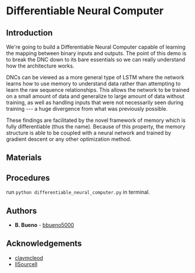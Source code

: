# Differentiable Neural Computer

## Introduction

We're going to build a Differentiable Neural Computer capable of learning the mapping between binary inputs and outputs. The point of this demo is to break the DNC down to its bare essentials so we can really understand how the architecture works.

DNCs can be viewed as a more general type of LSTM where the network learns how to use memory to understand data rather than attempting to learn the raw sequence relationships. This allows the network to be trained on a small amount of data and generalize to large amount of data without training, as well as handling inputs that were not necessarily seen during training --- a huge divergence from what was previously possible.

These findings are facilitated by the novel framework of memory which is fully differentiable (thus the name). Because of this property, the memory structure is able to be coupled with a neural network and trained by gradient descent or any other optimization method.

## Materials

## Procedures

run `python differentiable_neural_computer.py` in terminal.

## Authors

- **B. Bueno** - [bbueno5000](https://github.com/bbueno5000)

## Acknowledgements

- [claymcleod](https://github.com/claymcleod)
- [llSourcell](https://github.com/llSourcell)
